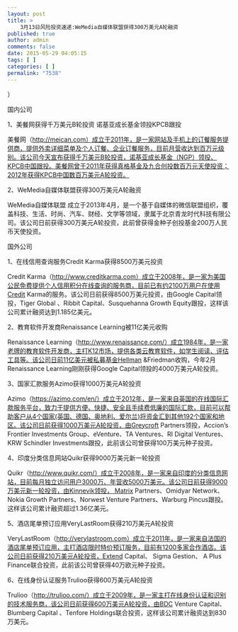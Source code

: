```yaml
---
layout: post
title: >
    3月13日风险投资速递:WeMedia自媒体联盟获得300万美元A轮融资
published: true
author: admin
comments: false
date: 2015-05-29 04:05:15
tags: [ ]
categories: [ ]
permalink: "7538"
---
```

）

国内公司

1、美餐网获得千万美元B轮投资 诺基亚成长基金领投KPCB跟投

美餐网（http://meican.com）成立于2011年，是一家网站及手机上的订餐服务提供商，提供外卖详细菜单及个人订餐、企业订餐服务，目前月营收达到百万元级别。该公司今天宣布获得千万美元B轮投资，诺基亚成长基金（NGP）领投、KPCB中国跟投。美餐网曾于2011年获得真格基金及九合创投数百万元天使投资；2012年获得KPCB中国数百万美元A轮投资。

2、WeMedia自媒体联盟获得300万美元A轮融资

WeMedia自媒体联盟 成立于2013年4月，是一个基于自媒体的微信联盟组织，覆盖科技、生活、时尚、汽车、财经、文学等领域，隶属于北京青龙时代科技有限公司。该公司日前获得300万美元A轮投资，此前曾获得金种子创投基金200万人民币天使投资。

国外公司

1、在线信用查询服务Credit Karma获得8500万美元投资

Credit Karma（http://www.creditkarma.com）成立于2008年，是一家为美国公民免费提供个人信用积分在线查询的服务商，目前已有约2100万用户在使用Credit Karma的服务。该公司日前获得8500万美元投资，由Google Capital领投，Tiger Global 、Ribbit Capital、Susquehanna Growth Equity跟投，这样该公司累计融资达到1.185亿美元。

2、教育软件开发商Renaissance Learning被11亿美元收购

Renaissance Learning（http://www.renaissance.com/）成立1984年，是一家老牌的教育软件开发商，主打K12市场，提供各类云教育软件，如学生阅读、评估工具等。该公司日前11亿美元被私募基金Hellman &Friedman收购，今年2月Renaissance Learning刚刚获得Google Capital领投的4000万美元A轮投资。

3、国家汇款服务Azimo获得1000万美元A轮投资

Azimo（https://azimo.com/en/）成立于2012年，是一家来自英国的在线国际汇款服务平台，致力于提供方便、快捷、安全且手续费低廉的国际汇款，目前可以帮助客户从4个国家(英国、德国、奥地利、爱尔兰)将资金汇到其他192个国家和地区。该公司日前获得1000万美元A轮投资，由Greycroft Partners领投，Accion’s Frontier Investments Group、eVenture、TA Ventures、RI Digital Ventures、KRW Schindler Investments跟投，此前该公司曾获得100万美元种子投资。

4、印度分类信息网站Quikr获得9000万美元新一轮投资

Quikr（http://www.quikr.com/）成立于2008年，是一家来自印度的分类信息网站，目前每月独立访问用户3000万、年营收5000万美元。该公司日前获得9000万美元新一轮投资，由Kinnevik领投， Matrix Partners、Omidyar Network、Nokia Growth Partners、Norwest Venture Partners、Warburg Pincus跟投。这样该公司累计融资超过1.36亿美元。

5、酒店尾单预订应用VeryLastRoom获得210万美元A轮投资

VeryLastRoom（http://verylastroom.com）成立于2011年，是一家来自法国的酒店尾单预订应用，主打酒店限时特价预订服务，目前有1200多家合作酒店。该公司日前获得210万美元A轮投资，Extend Capital、 Sigma Gestion、 A Plus Finance联合投资，此前该公司曾获得40万欧元种子投资。

6、在线身份认证服务Trulioo获得600万美元A轮投资

Trulioo（http://trulioo.com/）成立于2009年，是一家主打在线身份认证和识别的技术服务商，该公司日前获得600万美元A轮投资，由BDC Venture Capital、 Blumberg Capital 、Tenfore Holdings联合投资，这样该公司累计融资达到830万美元。